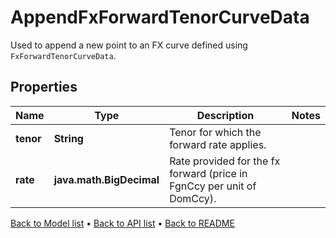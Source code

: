 

# AppendFxForwardTenorCurveData

Used to append a new point to an FX curve defined using `FxForwardTenorCurveData`.

## Properties

| Name | Type | Description | Notes |
|------------ | ------------- | ------------- | -------------|
|**tenor** | **String** | Tenor for which the forward rate applies. |  |
|**rate** | **java.math.BigDecimal** | Rate provided for the fx forward (price in FgnCcy per unit of DomCcy). |  |



[Back to Model list](../README.md#documentation-for-models) &#8226; [Back to API list](../README.md#documentation-for-api-endpoints) &#8226; [Back to README](../README.md)


